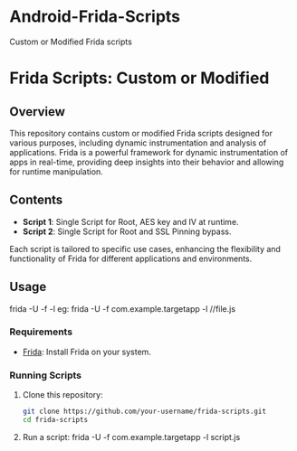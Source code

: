 # Android-Frida-Scripts
Custom or Modified Frida scripts

# Frida Scripts: Custom or Modified

## Overview

This repository contains custom or modified Frida scripts designed for various purposes, including dynamic instrumentation and analysis of applications. Frida is a powerful framework for dynamic instrumentation of apps in real-time, providing deep insights into their behavior and allowing for runtime manipulation.

## Contents

- **Script 1**: Single Script for Root, AES key and IV at runtime.
- **Script 2**: Single Script for Root and SSL Pinning bypass.

Each script is tailored to specific use cases, enhancing the flexibility and functionality of Frida for different applications and environments.

## Usage

frida -U -f <you-app-package-name> -l <path-to-frida-script-file>
eg: frida -U -f com.example.targetapp -l //file.js

### Requirements

- [Frida](https://frida.re/): Install Frida on your system.

### Running Scripts

1. Clone this repository:
   ```bash
   git clone https://github.com/your-username/frida-scripts.git
   cd frida-scripts

2. Run a script:
   frida -U -f com.example.targetapp -l script.js

   

